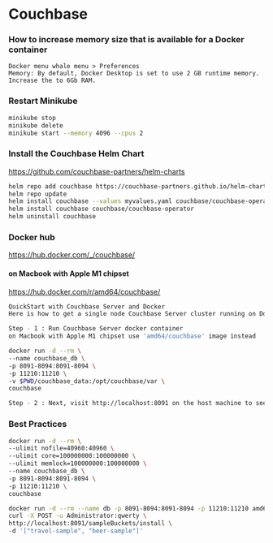 # Couchbase
### How to increase memory size that is available for a Docker container
```text
Docker menu whale menu > Preferences
Memory: By default, Docker Desktop is set to use 2 GB runtime memory. Increase the to 6Gb RAM.
```
### Restart Minikube
```bash
minikube stop
minikube delete
minikube start --memory 4096 --cpus 2
```
### Install the Couchbase Helm Chart
https://github.com/couchbase-partners/helm-charts
```bash
helm repo add couchbase https://couchbase-partners.github.io/helm-charts/
helm repo update
helm install couchbase --values myvalues.yaml couchbase/couchbase-operator
helm install couchbase couchbase/couchbase-operator
helm uninstall couchbase
```
### Docker hub
https://hub.docker.com/_/couchbase/
#### on Macbook with Apple M1 chipset
https://hub.docker.com/r/amd64/couchbase/ 
```bash
QuickStart with Couchbase Server and Docker
Here is how to get a single node Couchbase Server cluster running on Docker containers:

Step - 1 : Run Couchbase Server docker container
on Macbook with Apple M1 chipset use 'amd64/couchbase' image instead

docker run -d --rm \
--name couchbase_db \
-p 8091-8094:8091-8094 \
-p 11210:11210 \
-v $PWD/couchbase_data:/opt/couchbase/var \
couchbase

Step - 2 : Next, visit http://localhost:8091 on the host machine to see the Web Console to start Couchbase Server setup.
```
### Best Practices
```bash
docker run -d --rm \
--ulimit nofile=40960:40960 \
--ulimit core=100000000:100000000 \
--ulimit memlock=100000000:100000000 \
--name couchbase_db \
-p 8091-8094:8091-8094 \
-p 11210:11210 \
couchbase
```
```bash
docker run -d --rm --name db -p 8091-8094:8091-8094 -p 11210:11210 amd64/couchbase:community
curl -X POST -u Administrator:qwerty \
http://localhost:8091/sampleBuckets/install \
-d '["travel-sample", "beer-sample"]'
```